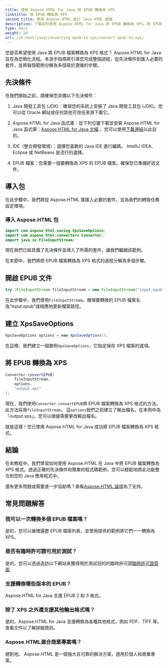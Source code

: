 ```yaml
---
title: 使用 Aspose.HTML for Java 將 EPUB 轉換為 XPS
linktitle: 將 EPUB 轉換為 XPS
second_title: 使用 Aspose.HTML 進行 Java HTML 處理
description: 了解如何使用 Aspose.HTML for Java 將 EPUB 轉換為 XPS。將 EPUB 無縫轉換為 XPS 的分步指南。現在就試試！
type: docs
weight: 10
url: /zh-hant/java/converting-epub-to-xps/convert-epub-to-xps/
---
```


您是否希望使用 Java 將 EPUB 檔案轉換為 XPS 格式？ Aspose.HTML for Java 旨在為您簡化流程。本逐步指南將引導您完成整個過程，從先決條件到匯入必要的套件，並將每個範例分解為多個易於遵循的步驟。

## 先決條件

在我們開始之前，請確保您具備以下先決條件：

1. Java 開發工具包 (JDK)：確保您的系統上安裝了 Java 開發工具包 (JDK)。您可以從 Oracle 網站或任何其他可信任來源下載它。

2. Aspose.HTML for Java 函式庫：從下列位置下載並安裝 Aspose.HTML for Java 函式庫：[Aspose.HTML for Java 文檔](https://reference.aspose.com/html/java/) 。您可以使用[下載連結](https://releases.aspose.com/html/java/)以此目的。

3. IDE（整合開發環境）：選擇您喜歡的 Java IDE 進行編碼。 IntelliJ IDEA、Eclipse 或 NetBeans 是流行的選擇。

4. EPUB 檔案：您需要一個要轉換為 XPS 的 EPUB 檔案。確保您已準備好該文件。

## 導入包

在此步驟中，我們將從 Aspose.HTML 庫匯入必要的套件，並為我們的轉換任務設定環境。

### 導入 Aspose.HTML 包

```java
import com.aspose.html.saving.XpsSaveOptions;
import com.aspose.html.converters.Converter;
import java.io.FileInputStream;
```

現在我們已經具備了先決條件並導入了所需的套件，讓我們繼續該範例。

在本節中，我們將把 EPUB 檔案轉換為 XPS 格式的過程分解為多個步驟。

## 開啟 EPUB 文件

```java
try (FileInputStream fileInputStream = new FileInputStream("input.epub")) {
```

在此步驟中，我們使用`FileInputStream`。確保要轉換的 EPUB 檔案名為“input.epub”或相應地更新檔案路徑。

## 建立 XpsSaveOptions

```java
XpsSaveOptions options = new XpsSaveOptions();
```

在這裡，我們建立一個實例`XpsSaveOptions`，它指定保存 XPS 檔案的選項。

## 將 EPUB 轉換為 XPS

```java
Converter.convertEPUB(
    fileInputStream,
    options,
    "output.xps"
);
```

現在，我們使用`Converter.convertEPUB`將 EPUB 檔案轉換為 XPS 格式的方法。此方法採用`fileInputStream`， 這`options`我們之前建立了輸出檔名，在本例中為「output.xps」。您可以根據需要更改輸出檔名。

就是這樣！您已使用 Aspose.HTML for Java 成功將 EPUB 檔案轉換為 XPS 格式。

## 結論

在本教程中，我們學習如何使用 Aspose.HTML 在 Java 中將 EPUB 檔案轉換為 XPS 格式。透過正確的先決條件和簡單的程式碼範例，您可以輕鬆地將此功能整合到您的 Java 應用程式中。

還有更多問題或需要進一步協助嗎？查看[Aspose.HTML 論壇](https://forum.aspose.com/)為了支持。

## 常見問題解答

### 我可以一次轉換多個 EPUB 檔案嗎？
是的，您可以循環遍歷 EPUB 檔案列表，並使用提供的範例將它們一一轉換為 XPS。

### 是否有臨時許可證可用於測試？
是的，您可以透過造訪以下網站來獲得用於測試目的的臨時許可證[臨時許可證頁面](https://purchase.aspose.com/temporary-license/).

### 支援轉換哪些版本的 EPUB？
Aspose.HTML for Java 支援 EPUB 2 和 3 格式。

### 除了 XPS 之外還支援其他輸出格式嗎？
是的，Aspose.HTML for Java 支援轉換為各種其他格式，例如 PDF、TIFF 等。查看文件以了解詳細資訊。

### Aspose.HTML適合商業專案嗎？
絕對地。 Aspose.HTML 是一個強大且可靠的解決方案，適用於個人和商業專案。